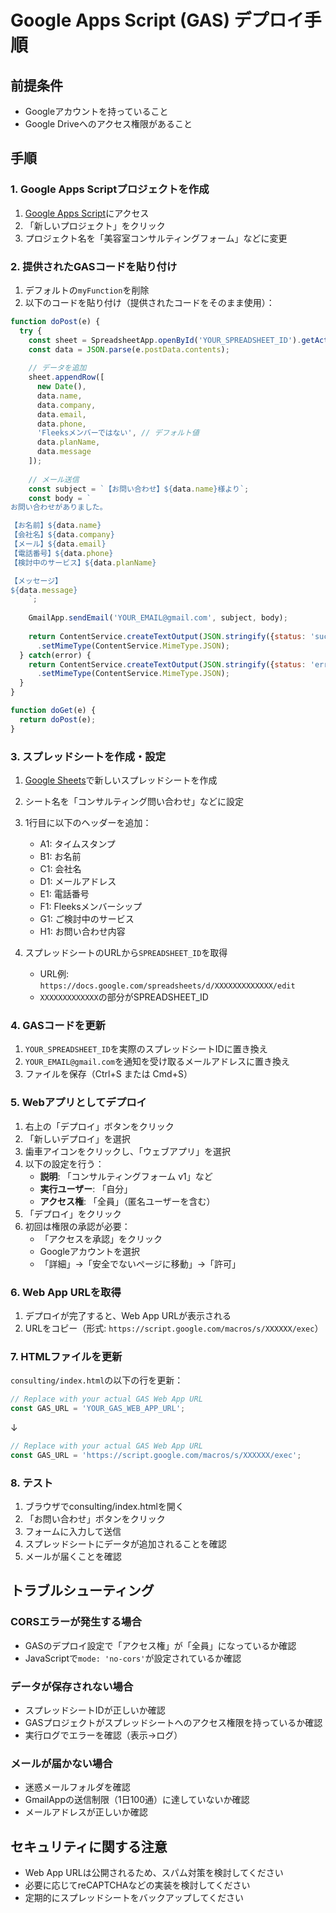 # Google Apps Script (GAS) デプロイ手順

## 前提条件
- Googleアカウントを持っていること
- Google Driveへのアクセス権限があること

## 手順

### 1. Google Apps Scriptプロジェクトを作成

1. [Google Apps Script](https://script.google.com/)にアクセス
2. 「新しいプロジェクト」をクリック
3. プロジェクト名を「美容室コンサルティングフォーム」などに変更

### 2. 提供されたGASコードを貼り付け

1. デフォルトの`myFunction`を削除
2. 以下のコードを貼り付け（提供されたコードをそのまま使用）：

```javascript
function doPost(e) {
  try {
    const sheet = SpreadsheetApp.openById('YOUR_SPREADSHEET_ID').getActiveSheet();
    const data = JSON.parse(e.postData.contents);
    
    // データを追加
    sheet.appendRow([
      new Date(),
      data.name,
      data.company,
      data.email,
      data.phone,
      'Fleeksメンバーではない', // デフォルト値
      data.planName,
      data.message
    ]);
    
    // メール送信
    const subject = `【お問い合わせ】${data.name}様より`;
    const body = `
お問い合わせがありました。

【お名前】${data.name}
【会社名】${data.company}
【メール】${data.email}
【電話番号】${data.phone}
【検討中のサービス】${data.planName}

【メッセージ】
${data.message}
    `;
    
    GmailApp.sendEmail('YOUR_EMAIL@gmail.com', subject, body);
    
    return ContentService.createTextOutput(JSON.stringify({status: 'success'}))
      .setMimeType(ContentService.MimeType.JSON);
  } catch(error) {
    return ContentService.createTextOutput(JSON.stringify({status: 'error', message: error.toString()}))
      .setMimeType(ContentService.MimeType.JSON);
  }
}

function doGet(e) {
  return doPost(e);
}
```

### 3. スプレッドシートを作成・設定

1. [Google Sheets](https://sheets.google.com)で新しいスプレッドシートを作成
2. シート名を「コンサルティング問い合わせ」などに設定
3. 1行目に以下のヘッダーを追加：
   - A1: タイムスタンプ
   - B1: お名前
   - C1: 会社名
   - D1: メールアドレス
   - E1: 電話番号
   - F1: Fleeksメンバーシップ
   - G1: ご検討中のサービス
   - H1: お問い合わせ内容

4. スプレッドシートのURLから`SPREADSHEET_ID`を取得
   - URL例: `https://docs.google.com/spreadsheets/d/XXXXXXXXXXXXX/edit`
   - `XXXXXXXXXXXXX`の部分がSPREADSHEET_ID

### 4. GASコードを更新

1. `YOUR_SPREADSHEET_ID`を実際のスプレッドシートIDに置き換え
2. `YOUR_EMAIL@gmail.com`を通知を受け取るメールアドレスに置き換え
3. ファイルを保存（Ctrl+S または Cmd+S）

### 5. Webアプリとしてデプロイ

1. 右上の「デプロイ」ボタンをクリック
2. 「新しいデプロイ」を選択
3. 歯車アイコンをクリックし、「ウェブアプリ」を選択
4. 以下の設定を行う：
   - **説明**: 「コンサルティングフォーム v1」など
   - **実行ユーザー**: 「自分」
   - **アクセス権**: 「全員」（匿名ユーザーを含む）
5. 「デプロイ」をクリック
6. 初回は権限の承認が必要：
   - 「アクセスを承認」をクリック
   - Googleアカウントを選択
   - 「詳細」→「安全でないページに移動」→「許可」

### 6. Web App URLを取得

1. デプロイが完了すると、Web App URLが表示される
2. URLをコピー（形式: `https://script.google.com/macros/s/XXXXXX/exec`）

### 7. HTMLファイルを更新

`consulting/index.html`の以下の行を更新：

```javascript
// Replace with your actual GAS Web App URL
const GAS_URL = 'YOUR_GAS_WEB_APP_URL';
```

↓

```javascript
// Replace with your actual GAS Web App URL
const GAS_URL = 'https://script.google.com/macros/s/XXXXXX/exec';
```

### 8. テスト

1. ブラウザでconsulting/index.htmlを開く
2. 「お問い合わせ」ボタンをクリック
3. フォームに入力して送信
4. スプレッドシートにデータが追加されることを確認
5. メールが届くことを確認

## トラブルシューティング

### CORSエラーが発生する場合
- GASのデプロイ設定で「アクセス権」が「全員」になっているか確認
- JavaScriptで`mode: 'no-cors'`が設定されているか確認

### データが保存されない場合
- スプレッドシートIDが正しいか確認
- GASプロジェクトがスプレッドシートへのアクセス権限を持っているか確認
- 実行ログでエラーを確認（表示→ログ）

### メールが届かない場合
- 迷惑メールフォルダを確認
- GmailAppの送信制限（1日100通）に達していないか確認
- メールアドレスが正しいか確認

## セキュリティに関する注意

- Web App URLは公開されるため、スパム対策を検討してください
- 必要に応じてreCAPTCHAなどの実装を検討してください
- 定期的にスプレッドシートをバックアップしてください